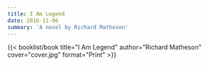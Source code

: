 ```yaml
---
title: I Am Legend
date: 2016-11-06
summary: 'A novel by Richard Matheson'
---
```


{{< booklist/book
title="I Am Legend"
author="Richard Matheson"
cover="cover.jpg"
format="Print" >}}
